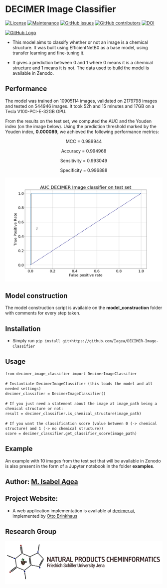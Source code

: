 # DECIMER Image Classifier
[![License](https://img.shields.io/badge/License-MIT%202.0-blue.svg)](https://opensource.org/licenses/MIt)
[![Maintenance](https://img.shields.io/badge/Maintained%3F-yes-blue.svg)](https://GitHub.com/iagea/DECIMER-Image-Classifier/graphs/commit-activity)
[![GitHub issues](https://img.shields.io/github/issues/iagea/DECIMER-Image-Classifier.svg)](https://GitHub.com/iagea/DECIMER-Image-Classifier/issues/)
[![GitHub contributors](https://img.shields.io/github/contributors/iagea/DECIMER-Image-Classifier.svg)](https://GitHub.com/iagea/DECIMER-Image-Classifier/graphs/contributors/)
[![DOI](https://zenodo.org/badge/DOI/10.5281/zenodo.6670746.svg)](https://doi.org/10.5281/zenodo.6670746)

[![GitHub Logo](https://github.com/Iagea/DECIMER-Image-Classifier/blob/main/DECIMER_IC.png?raw=true)](https://github.com/Iagea/DECIMER-Image-Classifier)

- This model aims to classify whether or not an image is a chemical structure. It was built using EfficientNetB0 as a base model, using transfer learning and fine-tuning it.

- It gives a prediction between 0 and 1 where 0 means it is a chemical structure and 1 means it is not. The data used to build the model is available in Zenodo. 

## Performance

The model was trained on 10905114 images, validated on 2179798 images and tested on 544946 images. It took 52h and 15 minutes and 17GB on a Tesla V100-PCI-E-32GB GPU.

From the results on the test set, we computed the AUC and the Youden index (on the image below). Using the prediction threshold marked by the Youden index, **0.000089**, we achieved the following performance metrics:

<p align="center"> MCC = 0.989944</p>
<p align="center">Accuracy = 0.994968</p>
<p align="center">Sensitivity = 0.993049</p>
<p align="center">Specificity = 0.996888</p>

<img src='./DECIMER-Image-classifier_AUC_J.png'>

## Model construction

The model construction script is available on the **model_construction** folder with comments for every step taken.

## Installation
- Simply run 
`pip install git+https://github.com/Iagea/DECIMER-Image-Classifier`

## Usage
```
from decimer_image_classifier import DecimerImageClassifier

# Instantiate DecimerImageClassifier (this loads the model and all needed settings)
decimer_classifier = DecimerImageClassifier()

# If you just need a statement about the image at image_path being a chemical structure or not:
result = decimer_classifier.is_chemical_structure(image_path)

# If you want the classification score (value between 0 (-> chemical structure) and 1 (-> no chemical structure))
score = decimer_classifier.get_classifier_score(image_path)
```

## Example

An example with 10 images from the test set that will be available in Zenodo is also present in the form of a Jupyter notebook in the folder **examples**.

## Author: [M. Isabel Agea](https://iagea.github.io)

## Project Website:

- A web application implementation is available at [decimer.ai](https://decimer.ai), implemented by [Otto Brinkhaus](https://github.com/OBrink)


## Research Group
[![GitHub Logo](https://github.com/Kohulan/DECIMER-Image-to-SMILES/blob/master/assets/CheminfGit.png)](https://cheminf.uni-jena.de)

